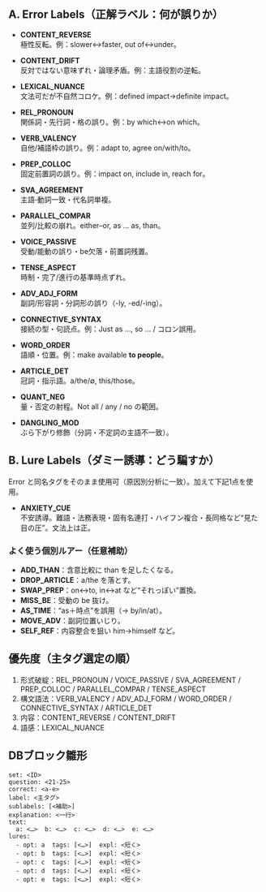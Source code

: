 
## A. Error Labels（正解ラベル：何が誤りか）
- **CONTENT_REVERSE**  
  極性反転。例：slower↔faster, out of↔under。
- **CONTENT_DRIFT**  
  反対ではない意味ずれ・論理矛盾。例：主語役割の逆転。
- **LEXICAL_NUANCE**  
  文法可だが不自然コロケ。例：defined impact→definite impact。

- **REL_PRONOUN**  
  関係詞・先行詞・格の誤り。例：by which↔on which。
- **VERB_VALENCY**  
  自他/補語枠の誤り。例：adapt to, agree on/with/to。
- **PREP_COLLOC**  
  固定前置詞の誤り。例：impact on, include in, reach for。
- **SVA_AGREEMENT**  
  主語‐動詞一致・代名詞単複。
- **PARALLEL_COMPAR**  
  並列/比較の崩れ。either–or, as … as, than。
- **VOICE_PASSIVE**  
  受動/能動の誤り・be欠落・前置詞残置。
- **TENSE_ASPECT**  
  時制・完了/進行の基準時点ずれ。
- **ADV_ADJ_FORM**  
  副詞/形容詞・分詞形の誤り（-ly, -ed/-ing）。
- **CONNECTIVE_SYNTAX**  
  接続の型・句読点。例：Just as …, so … / コロン誤用。
- **WORD_ORDER**  
  語順・位置。例：make available **to people**。
- **ARTICLE_DET**  
  冠詞・指示語。a/the/∅, this/those。
- **QUANT_NEG**  
  量・否定の射程。Not all / any / no の範囲。
- **DANGLING_MOD**  
  ぶら下がり修飾（分詞・不定詞の主語不一致）。

## B. Lure Labels（ダミー誘導：どう騙すか）
Error と同名タグをそのまま使用可（原因別分析に一致）。加えて下記1点を使用。

- **ANXIETY_CUE**  
  不安誘導。難語・法務表現・固有名連打・ハイフン複合・長同格など“見た目の圧”。文法上は正。

### よく使う個別ルアー（任意補助）
- **ADD_THAN**：含意比較に than を足したくなる。  
- **DROP_ARTICLE**：a/the を落とす。  
- **SWAP_PREP**：on↔to, in↔at など“それっぽい”置換。  
- **MISS_BE**：受動の be 抜け。  
- **AS_TIME**：“as＋時点”を誤用（→ by/in/at）。  
- **MOVE_ADV**：副詞位置いじり。  
- **SELF_REF**：内容整合を狙い him→himself など。

## 優先度（主タグ選定の順）
1) 形式破綻：REL_PRONOUN / VOICE_PASSIVE / SVA_AGREEMENT / PREP_COLLOC / PARALLEL_COMPAR / TENSE_ASPECT  
2) 構文語法：VERB_VALENCY / ADV_ADJ_FORM / WORD_ORDER / CONNECTIVE_SYNTAX / ARTICLE_DET  
3) 内容：CONTENT_REVERSE / CONTENT_DRIFT  
4) 語感：LEXICAL_NUANCE

## DBブロック雛形
```db
set: <ID>
question: <21-25>
correct: <a-e>
label: <主タグ>
sublabels: [<補助>]
explanation: <一行>
text:
  a: <…>  b: <…>  c: <…>  d: <…>  e: <…>
lures:
  - opt: a  tags: [<…>]  expl: <短く>
  - opt: b  tags: [<…>]  expl: <短く>
  - opt: c  tags: [<…>]  expl: <短く>
  - opt: d  tags: [<…>]  expl: <短く>
  - opt: e  tags: [<…>]  expl: <短く>
```